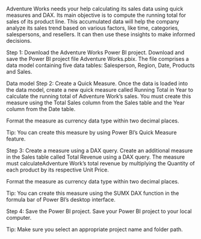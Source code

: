 Adventure Works needs your help calculating its sales data using quick measures and DAX. Its main objective is to compute the running total for sales of its product line. This accumulated data will help the company analyze its sales trend based on various factors, like time, categories, salespersons, and resellers. It can then use these insights to make informed decisions.

Step 1: Download the Adventure Works Power BI project.
Download and save the Power BI project file Adventure Works.pbix. The file comprises a data model containing five data tables: Salesperson, Region, Date, Products and Sales.

Data model
Step 2: Create a Quick Measure.
Once the data is loaded into the data model, create a new quick measure called Running Total in Year to calculate the running total of Adventure Work’s sales. You must create this measure using the Total Sales column from the Sales table and the Year column from the Date table.

Format the measure as currency data type within two decimal places.

Tip: You can create this measure by using Power BI’s Quick Measure feature.

Step 3: Create a measure using a DAX query.
Create an additional measure in the Sales table called Total Revenue using a DAX query. The measure must calculateAdventure Work’s total revenue by multiplying the Quantity of each product by its respective Unit Price.

Format the measure as currency data type within two decimal places.

Tip: You can create this measure using the SUMX DAX function in the formula bar of Power BI’s desktop interface.

Step 4: Save the Power BI project.
Save your Power BI project to your local computer.

Tip: Make sure you select an appropriate project name and folder path.
